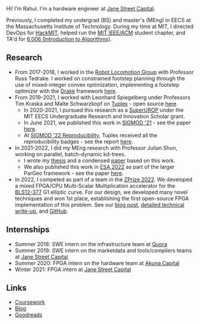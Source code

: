 Hi! I’m Rahul. I'm a hardware engineer at [Jane Street Capital](https://www.janestreet.com).

Previously, I completed my undergrad (BS) and master's (MEng) in EECS at the Massachusetts Institute of Technology. During my time at MIT, I directed DevOps for [HackMIT](https://hackmit.org), helped run the [MIT IEEE/ACM](http://ieeeacm.mit.edu/) student chapter, and TA'd for [6.006 (Introduction to Algorithms)](https://ocw.mit.edu/courses/electrical-engineering-and-computer-science/6-006-introduction-to-algorithms-fall-2011/).

## Research
 * From 2017-2018, I worked in the [Robot Locomotion Group](http://groups.csail.mit.edu/locomotion/) with Professor Russ Tedrake. I worked on constrained footstep planning through the use of mixed-integer convex optimization, implementing a footstep optimizer with the [Drake](https://drake.mit.edu/) framework [here](https://github.com/rahulyesantharao/drake-new-code).
 * From 2019-2021, I worked with Leonhard Spiegelberg under Professors Tim Kraska and Malte Schwarzkopf on [Tuplex](http://tuplex.cs.brown.edu/) - open source [here](https://github.com/tuplex/tuplex).
    * In 2020-2021, I pursued this research as a [SuperUROP](https://superurop.mit.edu/scholars/rahul-yesantharao/) under the MIT EECS Undergraduate Research and Innovation Scholar grant.
    * In June 2021, we published this work in [SIGMOD '21](https://2021.sigmod.org/) - see the paper [here](https://dl.acm.org/doi/10.1145/3448016.3457244).
    * At [SIGMOD '22 Reproducibility](https://reproducibility.sigmod.org/reports.html), Tuplex received all the reproducibility badges - see the report [here](https://reproducibility.sigmod.org/rep_rep/2022/Lehner-SIGMODReproReport16.pdf).
 * In 2021-2022, I did my MEng research with Professor Julian Shun, working on parallel, batch-dynamic kd-trees.
    * I wrote my [thesis](https://dspace.mit.edu/handle/1721.1/143277) and a condensed [paper](https://arxiv.org/abs/2112.06188) based on this work.
    * We also published this work in [ESA 2022](https://algo2022.eu/esa/) as part of the larger ParGeo framework - see the paper [here](https://doi.org/10.4230/LIPIcs.ESA.2022.88).
 * In 2022, I competed as part of a team in the [ZPrize 2022](https://www.zprize.io/blog/announcing-zprize-results). We developed a mixed FPGA/CPU Multi-Scalar Multiplication accelerator for the [BLS12-377](https://eips.ethereum.org/EIPS/eip-2539) G1 elliptic curve. For our design, we developed many novel techniques and won 1st place, establishing the first open-source FPGA implementation of this problem. See our [blog post](https://blog.janestreet.com/zero-knowledge-fpgas-hardcaml/), [detailed technical write-up](https://zprize.hardcaml.com/), and [GitHub](https://github.com/fyquah/hardcaml_zprize).

## Internships 
 * Summer 2018: SWE intern on the infrastructure team at [Quora](https://www.quora.com)
 * Summer 2019: SWE intern on the marketdata and tools/compilers teams at [Jane Street Capital](https://www.janestreet.com)
 * Summer 2020: FPGA intern on the hardware team at [Akuna Capital](https://akunacapital.com/)
 * Winter 2021: FPGA intern at [Jane Street Capital](https://www.janestreet.com)

## Links
 * <a target="_self" href="/courses">Coursework</a>
 * [Blog](/blog)
 * [Goodreads](https://www.goodreads.com/user/show/80899990-rahul-yesantharao)

<!--
## A Few of My Favorite Things 
* Movies
    * Marvel Cinematic Universe🦸🏽
    * Zootopia 🦊
* TV Shows
    * The Office 🏢
    * Community 🏫
* Sports
    * NBA 🏀 
    * Houston Rockets 🚀
* Lists!
-->

<!--
I was born and raised in Houston, Texas, just a couple minutes away from the Johnson Space Center. I graduated from Clear Lake High School as Salutatorian of the Class of 2017. During my time in high school, I was invited to the White House Science Fair in 2015 and 2016. I also competed in the USA Math and Computing Olympiads. In addition, I was the principal cellist of the [CLHS Orchestra](http://lakeorchestra.org/) and played in the Texas All State Orchestras (2015, [2016](https://www.youtube.com/watch?v=tWuUI1-IBZ8), [20](https://www.youtube.com/watch?v=AGhqUWLgGeM)[17](https://www.youtube.com/watch?v=wCT5MtY9xtw)).
-->
